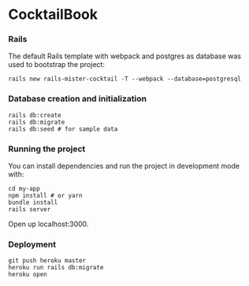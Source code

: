 # CocktailBook 

### Rails 

The default Rails template with webpack and postgres as database was used to bootstrap the project:

`rails new rails-mister-cocktail -T --webpack --database=postgresql`

### Database creation and initialization

```
rails db:create
rails db:migrate
rails db:seed # for sample data
```

### Running the project
You can install dependencies and run the project in development mode with:

```
cd my-app
npm install # or yarn
bundle install
rails server
```
Open up localhost:3000.

### Deployment

```
git push heroku master
heroku run rails db:migrate
heroku open

```
